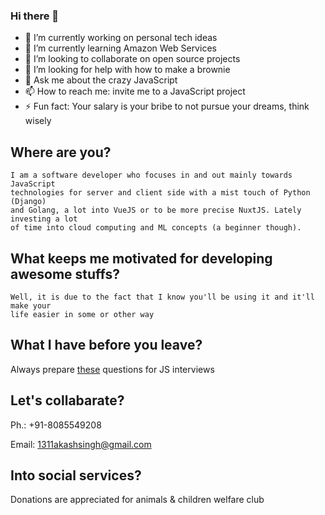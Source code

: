 ### Hi there 👋

- 🔭 I’m currently working on personal tech ideas
- 🌱 I’m currently learning Amazon Web Services
- 👯 I’m looking to collaborate on open source projects
- 🤔 I’m looking for help with how to make a brownie
- 💬 Ask me about the crazy JavaScript
- 📫 How to reach me: invite me to a JavaScript project
- ⚡ Fun fact: Your salary is your bribe to not pursue your dreams, think wisely

## Where are you?
 ```
 I am a software developer who focuses in and out mainly towards JavaScript
 technologies for server and client side with a mist touch of Python (Django)
 and Golang, a lot into VueJS or to be more precise NuxtJS. Lately investing a lot
 of time into cloud computing and ML concepts (a beginner though).
 ```
 
## What keeps me motivated for developing awesome stuffs?
```
Well, it is due to the fact that I know you'll be using it and it'll make your 
life easier in some or other way
```

## What I have before you leave?

   Always prepare [these](https://dmitripavlutin.com/simple-but-tricky-javascript-interview-questions/) questions for JS interviews

## Let's collabarate?
   
   Ph.: +91-8085549208
   
   Email: 1311akashsingh@gmail.com
   
## Into social services?
  
   Donations are appreciated for animals & children welfare club
